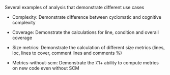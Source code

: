 Several examples of analysis that demonstrate different use cases

* Complexity: Demonstrate difference between cyclomatic and cognitive complexity

* Coverage: Demonstrate the calculations for line, condition and overall coverage

* Size metrics: Demonstrate the calculation of different size metrics (lines, loc, lines to cover, comment lines and comments %)

* Metrics-without-scm: Demonstrate the 7.1+ ability to compute metrics on new code even without SCM
